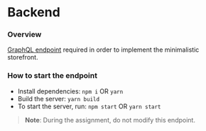 # Backend

### Overview

[GraphQL endpoint](https://github.com/scandiweb/junior-react-endpoint) required in order to implement the minimalistic storefront.

### How to start the endpoint

- Install dependencies: `npm i` OR  `yarn`
- Build the server: `yarn build`
- To start the server, run: `npm start` OR `yarn start`

>**Note**: During the assignment, do not modify this endpoint.
